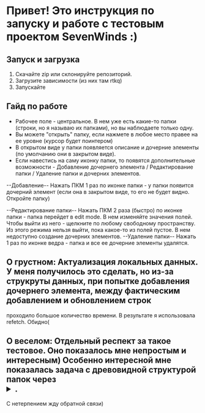 # Привет! Это инструкция по запуску и работе с тестовым проектом SevenWinds :)

## Запуск и загрузка 
1. Скачайте zip или склонируйте репозиторий.
2. Загрузите зависимости (из них там rtkq)
3. Запускайте

## Гайд по работе 
- Рабочее поле - центральное. В нем уже есть какие-то папки (строки, но я называю их папками), но вы наблюдаете только одну.
- Вы можете "открыть" папку, если нажмете в любое место правее на ее уровне (курсор будет поинтером)
- В открытом виде у папки появляется описание и дочерние элементы (по умолчанию они в закрытом виде).
- Если навестись на саму иконку папки, то появятся дополнительные возможности - Добавление дочернего элемента / Редактирование папки / Удаление папки и дочерних элементов.
  
--Добавление-- Нажать ПКМ 1 раз по иконке папки - у папки появится дочерний элемент (если она в закрытом виде, то его не будет видно. Откройте папку)

--Редактирование папки-- Нажать ПКМ 2 раза (быстро) по иконке папки - папка перейдет в edit mode. В нем изменяйте значения полей. Чтобы выйти из него - щелкните по любому свободному пространству.
                          Из этого режима нельзя выйти, пока какое-то из полей пустое. В нем недоступно создание дочерних элементов.
--Удаление папки-- Нажать 1 раз по иконке ведра - папка и все ее дочерние элементы удалятся.

## О грустном: Актуализация локальных данных. У меня получилось это сделать, но из-за струкруты данных, при попытке добавления дочернего элемента, между фактическим добавлением и обновлением строк 
проходило большое количество времени. В результате я использовала refetch. Обидно(

## О веселом: Отдельный респект за такое тестовое. Оно показалось мне непростым и интересным) Особенно интересной мне показалась задача с древовидной структурой папок через <details> <summary>. 

С нетерпением жду обратной связи)
